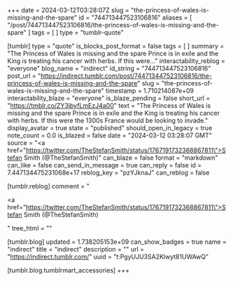 +++
date = 2024-03-12T03:28:07Z
slug = "the-princess-of-wales-is-missing-and-the-spare"
id = "744713447523106816"
aliases = [ "/post/744713447523106816/the-princess-of-wales-is-missing-and-the-spare" ]
tags = [ ]
type = "tumblr-quote"

[tumblr]
type = "quote"
is_blocks_post_format = false
tags = [ ]
summary = "The Princess of Wales is missing and the spare Prince is in exile and the King is treating his cancer with herbs. If this were..."
interactability_reblog = "everyone"
blog_name = "indirect"
id_string = "744713447523106816"
post_url = "https://indirect.tumblr.com/post/744713447523106816/the-princess-of-wales-is-missing-and-the-spare"
slug = "the-princess-of-wales-is-missing-and-the-spare"
timestamp = 1.710214087e+09
interactability_blaze = "everyone"
is_blaze_pending = false
short_url = "https://tmblr.co/ZY3jbyfLmEzJ4a00"
text = "The Princess of Wales is missing and the spare Prince is in exile and the King is treating his cancer with herbs. If this were the 1300s France would be looking to invade."
display_avatar = true
state = "published"
should_open_in_legacy = true
note_count = 0.0
is_blazed = false
date = "2024-03-12 03:28:07 GMT"
source = "<a href=\"https://twitter.com/TheStefanSmith/status/1767191732368867811\">Stefan Smith (@TheStefanSmith)</a>"
can_blaze = false
format = "markdown"
can_like = false
can_send_in_message = true
can_reply = false
id = 7.447134475231068e+17
reblog_key = "pzYJknaJ"
can_reblog = false

[tumblr.reblog]
comment = "<p><a href=\"https://twitter.com/TheStefanSmith/status/1767191732368867811\">Stefan Smith (@TheStefanSmith)</a></p>"
tree_html = ""

[tumblr.blog]
updated = 1.738205153e+09
can_show_badges = true
name = "indirect"
title = "indirect"
description = ""
url = "https://indirect.tumblr.com/"
uuid = "t:PgyUJU3SA2Klwyt81UWAwQ"

[tumblr.blog.tumblrmart_accessories]
+++
